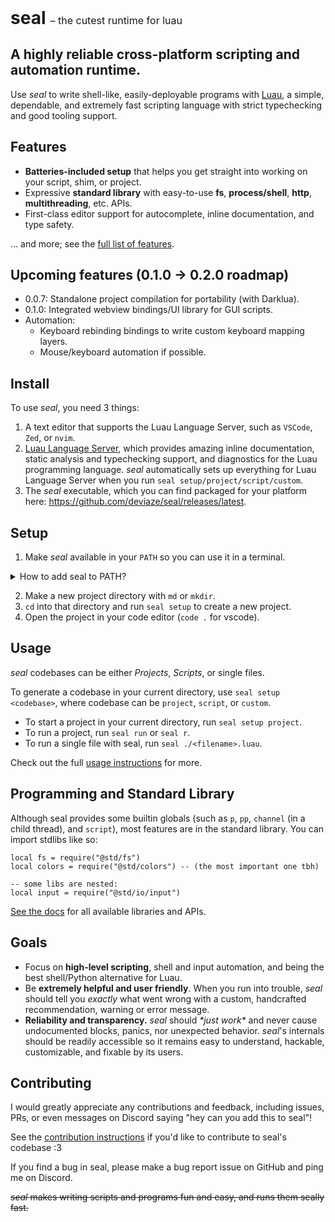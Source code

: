 <!-- markdownlint-disable MD033 -->
<!-- markdownlint-disable MD026 -->
<!-- markdownlint-disable MD041 -->

<div style="display: flex; align-items: baseline; gap: 0.5em;">
  <h1 style="margin: 0;">seal</h1>
  <sub style="font-size: 1rem;">– the cutest runtime for luau</sub>
</div>

## A highly reliable cross-platform scripting and automation runtime.

Use *seal* to write shell-like, easily-deployable programs with [Luau](https://luau.org), a simple, dependable, and extremely fast scripting language with strict typechecking and good tooling support.

## Features

- **Batteries-included setup** that helps you get straight into working on your script, shim, or project.
- Expressive **standard library** with easy-to-use **fs**, **process/shell**, **http**, **multithreading**, etc. APIs.
- First-class editor support for autocomplete, inline documentation, and type safety.

... and more; see the [full list of features](docs/standard-library/index.md).

## Upcoming features (0.1.0 -> 0.2.0 roadmap)

- 0.0.7: Standalone project compilation for portability (with Darklua).
- 0.1.0: Integrated webview bindings/UI library for GUI scripts.
- Automation:
  - Keyboard rebinding bindings to write custom keyboard mapping layers.
  - Mouse/keyboard automation if possible.

## Install

To use *seal*, you need 3 things:

1. A text editor that supports the Luau Language Server, such as `VSCode`, `Zed`, or `nvim`.
2. [Luau Language Server](https://github.com/JohnnyMorganz/luau-lsp), which provides amazing inline documentation, static analysis and typechecking support, and diagnostics for the Luau programming language. *seal* automatically sets up everything for Luau Language Server when you run `seal setup/project/script/custom`.
3. The *seal* executable, which you can find packaged for your platform here: <https://github.com/deviaze/seal/releases/latest>.

## Setup

1. Make *seal* available in your `PATH` so you can use it in a terminal.

<details>
<summary>How to add seal to PATH?</summary>

Option 1 - using *seal*

1. Save this *seal* script to your Downloads folder: [seal_install.luau](examples/seal_install.luau)
2. Read it so you know how it works! Or modify the path so it moves seal where you want it to.
3. Open your Downloads folder in your terminal and run `./seal ./seal_install.luau`
4. On Windows, add the `~\.local\bin` path to your `$PROFILE` file with the instructions provided.
5. Open a new terminal and make sure `seal --help` works.

Option 2 - Windows Terminal on Windows:

1. Open Windows Terminal (PowerShell)
2. Move `seal` somewhere permanent like `C:\Users\<USERNAME>\.local\bin`:
   1. Open your Downloads folder (`cd "~\Downloads"` or `cd "~\OneDrive\Downloads"`) and run `mv .\seal.exe "~\.local\bin\seal.exe"`
3. Run `code $PROFILE` to open your powershell profile in vscode.
4. Add `$env:Path += ";C:\Users\<USERNAME>\.local\bin"` near the bottom or wherever you add your paths.
5. Close and reopen your Windows Terminal and run `seal --help` to make sure seal is available.

</details>

2. Make a new project directory with `md` or `mkdir`.
3. `cd` into that directory and run `seal setup` to create a new project.
4. Open the project in your code editor (`code .` for vscode).

## Usage

*seal* codebases can be either *Projects*, *Scripts*, or single files.

To generate a codebase in your current directory, use `seal setup <codebase>`, where codebase can be `project`, `script`, or `custom`.

- To start a project in your current directory, run `seal setup project`.
- To run a project, run `seal run` or `seal r`.
- To run a single file with seal, run `seal ./<filename>.luau`.

Check out the full [usage instructions](docs/usage.md) for more.

## Programming and Standard Library

Although seal provides some builtin globals (such as `p`, `pp`, `channel` (in a child thread), and `script`), most features are in the standard library. You can import stdlibs like so:

```luau
local fs = require("@std/fs")
local colors = require("@std/colors") -- (the most important one tbh)

-- some libs are nested:
local input = require("@std/io/input")
```

[See the docs](docs/libraries_and_programming.md) for all available libraries and APIs.

## Goals

- Focus on **high-level scripting**, shell and input automation, and being the best shell/Python alternative for Luau.
- Be **extremely helpful and user friendly**. When you run into trouble, *seal* should tell you *exactly* what went wrong with a custom, handcrafted recommendation, warning or error message.
- **Reliability and transparency.** *seal* should *\*just work\** and never cause undocumented blocks, panics, nor unexpected behavior. *seal*'s internals should be readily accessible so it remains easy to understand, hackable, customizable, and fixable by its users.
<!-- - *seal* should integrate well with tooling, other languages, and other runtimes. Setting up new projects should be instantaneous, and adding *seal* to existing (*seal* and non-*seal*) projects should be just as easy. -->

## Contributing

I would greatly appreciate any contributions and feedback, including issues, PRs, or even messages on Discord saying "hey can you add this to seal"!

See the [contribution instructions](CONTRIBUTING.md) if you'd like to contribute to seal's codebase :3

If you find a bug in seal, please make a bug report issue on GitHub and ping me on Discord.

~~*seal* makes writing scripts and programs fun and easy, and runs them seally fast.~~

